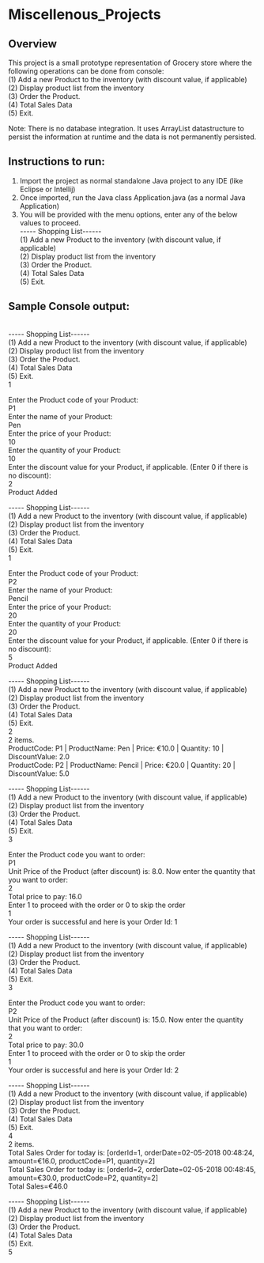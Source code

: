 # Miscellenous_Projects

## Overview
This project is a small prototype representation of Grocery store where the following operations can be done from console:<br/>
(1) Add a new Product to the inventory (with discount value, if applicable)<br/>
(2) Display product list from the inventory <br/>
(3) Order the Product. <br/>
(4) Total Sales Data <br/>
(5) Exit. <br/>

Note: There is no database integration. It uses ArrayList datastructure to persist the information at runtime and the data is not permanently persisted.

## Instructions to run:
1. Import the project as normal standalone Java project to any IDE (like Eclipse or Intellij)
2. Once imported, run the Java class Application.java (as a normal Java Application)
3. You will be provided with the menu options, enter any of the below values to proceed.<br/>
----- Shopping List------<br/>
(1) Add a new Product to the inventory (with discount value, if applicable)<br/>
(2) Display product list from the inventory <br/>
(3) Order the Product. <br/>
(4) Total Sales Data <br/>
(5) Exit. <br/>

## Sample Console output:
<br/>
----- Shopping List------<br/>
(1) Add a new Product to the inventory (with discount value, if applicable)<br/>
(2) Display product list from the inventory <br/>
(3) Order the Product. <br/>
(4) Total Sales Data <br/>
(5) Exit. <br/>
1<br/>

Enter the Product code of your Product:<br/>
P1<br/>
Enter the name of your Product:<br/>
Pen<br/>
Enter the price of your Product:<br/>
10<br/>
Enter the quantity of your Product:<br/>
10<br/>
Enter the discount value for your Product, if applicable. (Enter 0 if there is no discount):<br/>
2<br/>
Product Added<br/>

----- Shopping List------<br/>
(1) Add a new Product to the inventory (with discount value, if applicable)<br/>
(2) Display product list from the inventory <br/>
(3) Order the Product. <br/>
(4) Total Sales Data <br/>
(5) Exit. <br/>
1<br/>

Enter the Product code of your Product:<br/>
P2<br/>
Enter the name of your Product:<br/>
Pencil<br/>
Enter the price of your Product:<br/>
20<br/>
Enter the quantity of your Product:<br/>
20<br/>
Enter the discount value for your Product, if applicable. (Enter 0 if there is no discount):<br/>
5<br/>
Product Added<br/>

----- Shopping List------<br/>
(1) Add a new Product to the inventory (with discount value, if applicable)<br/>
(2) Display product list from the inventory <br/>
(3) Order the Product.<br/> 
(4) Total Sales Data <br/>
(5) Exit. <br/>
2<br/>
2 items. <br/>
ProductCode: P1 | ProductName: Pen | Price: €10.0 | Quantity: 10 | DiscountValue: 2.0<br/>
ProductCode: P2 | ProductName: Pencil | Price: €20.0 | Quantity: 20 | DiscountValue: 5.0<br/>

----- Shopping List------<br/>
(1) Add a new Product to the inventory (with discount value, if applicable)<br/>
(2) Display product list from the inventory <br/>
(3) Order the Product. <br/>
(4) Total Sales Data <br/>
(5) Exit. <br/>
3<br/>

Enter the Product code you want to order:<br/>
P1<br/>
Unit Price of the Product (after discount) is: 8.0. Now enter the quantity that you want to order:<br/>
2<br/>
Total price to pay: 16.0<br/>
Enter 1 to proceed with the order or 0 to skip the order<br/>
1<br/>
Your order is successful and here is your Order Id: 1<br/>

----- Shopping List------<br/>
(1) Add a new Product to the inventory (with discount value, if applicable)<br/>
(2) Display product list from the inventory <br/>
(3) Order the Product. <br/>
(4) Total Sales Data <br/>
(5) Exit. <br/>
3<br/>

Enter the Product code you want to order:<br/>
P2<br/>
Unit Price of the Product (after discount) is: 15.0. Now enter the quantity that you want to order:<br/>
2<br/>
Total price to pay: 30.0<br/>
Enter 1 to proceed with the order or 0 to skip the order<br/>
1<br/>
Your order is successful and here is your Order Id: 2<br/>

----- Shopping List------<br/>
(1) Add a new Product to the inventory (with discount value, if applicable)<br/>
(2) Display product list from the inventory <br/>
(3) Order the Product. <br/>
(4) Total Sales Data <br/>
(5) Exit. <br/>
4<br/>
2 items. <br/>
Total Sales Order for today is: [orderId=1, orderDate=02-05-2018 00:48:24, amount=€16.0, productCode=P1, quantity=2]<br/>
Total Sales Order for today is: [orderId=2, orderDate=02-05-2018 00:48:45, amount=€30.0, productCode=P2, quantity=2]<br/>
Total Sales=€46.0<br/>

----- Shopping List------<br/>
(1) Add a new Product to the inventory (with discount value, if applicable)<br/>
(2) Display product list from the inventory <br/>
(3) Order the Product. <br/>
(4) Total Sales Data <br/>
(5) Exit. <br/>
5<br/>

